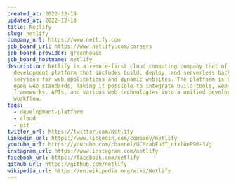 ```yaml
---
created_at: 2022-12-18
updated_at: 2022-12-18
title: Netlify
slug: netlify
company_url: https://www.netlify.com
job_board_url: https://www.netlify.com/careers
job_board_provider: greenhouse
job_board_hostname: netlify
description: Netlify is a remote-first cloud computing company that offers a
  development platform that includes build, deploy, and serverless backend
  services for web applications and dynamic websites. The platform is built on
  open web standards, making it possible to integrate build tools, web
  frameworks, APIs, and various web technologies into a unified developer
  workflow.
tags:
  - development-platform
  - cloud
  - git
twitter_url: https://twitter.com/Netlify
linkedin_url: https://www.linkedin.com/company/netlify
youtube_url: https://youtube.com/channel/UCMzabFudT_ntxlueP9R-3Vg
instagram_url: https://www.instagram.com/netlify
facebook_url: https://facebook.com/netlify
github_url: https://github.com/netlify
wikipedia_url: https://en.wikipedia.org/wiki/Netlify
---
```

